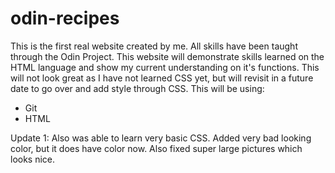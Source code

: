 # odin-recipes

This is the first real website created by me. All skills have been taught through
the Odin Project. This website will demonstrate skills learned on the HTML language
and show my current understanding on it's functions. This will not look great
as I have not learned CSS yet, but will revisit in a future date to go over and add
style through CSS. This will be using:

- Git
- HTML

Update 1: Also was able to learn very basic CSS. Added very bad looking color, but 
it does have color now. Also fixed super large pictures which looks nice.